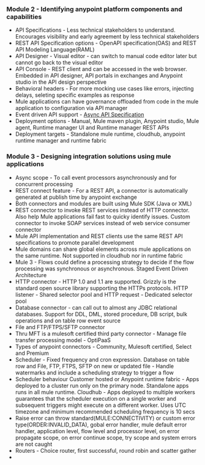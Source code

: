 ### Module 2 - Identifying anypoint platform components and capabilities
 - API Specifications - Less technical stakeholders to understand. Encourages visibility and early agreement by less technical stakeholders
 - REST API Specification options - OpenAPI specification(OAS) and REST API Modeling Language(RAML)
 - API Designer - Visual editor - can switch to manual code editor later but cannot go back to the visual editor
 - API Console - REST client and can be accessed in the web browser. Embedded in API designer, API portals in exchanges and Anypoint studio in the API design perspective
 - Behavioral headers - For more mocking use cases like errors, injecting delays, seleting specific examples as response
 - Mule applications can have governance offloaded from code in the mule application to configuration via API manager
 - Event driven API support - [Async API Specification](https://www.asyncapi.com/)
 - Deployment options - Manual, Mule maven plugin, Anypoint studio, Mule agent, Runtime manager UI and Runtime manager REST APIs
 - Deployment targets - Standalone mule runtime, cloudhub, anypoint runtime manager and runtime fabric
 
 ### Module 3 - Designing integration solutions using mule applications
  - Async scope - To call event processors asynchronously and for concurrent processing
  - REST connect feature - For a REST API, a connector is automatically generated at publish time by anypoint exchange
  - Both connectors and modules are built using Mule SDK (Java or XML)
  - REST connector to invoke REST services instead of HTTP connector. Also help Mule applications fail fast to quicky identify issues. Custom connector to invoke SOAP services instead of web service consumer connector
  - Mule API implementation and REST clients use the same REST API specifications to promote parallel development
  - Mule domains can share global elements across mule applications on the same runtime. Not supported in cloudhub nor in runtime fabric
  - Mule 3 - Flows could define a processing strategy to decide if the flow processing was synchronous or asynchronous. Staged Event Driven Architecture
  - HTTP connector - HTTP 1.0 and 1.1 are supported. Grizzly is the standard open source library supporting the HTTPs protocols. HTTP listener - Shared selector pool and HTTP request - Dedicated selector pool
  - Database connector - can call out to almost any JDBC relational databases. Support for DDL, DML, stored procedure, DB script, bulk operations and on table row event source
  - File and FTP/FTPS/SFTP connector
  - Thru MFT is a mulesoft certified third party connector - Manage file transfer processing model - OptiPaaS
  - Types of anypoint connectors - Community, Mulesoft certified, Select and Premium
  - Scheduler - Fixed frequency and cron expression. Database on table row and File, FTP, FTPS, SFTP on new or updated file - Handle watermarks and include a scheduling strategy to trigger a flow
  - Scheduler behaviour Customer hosted or Anypoint runtime fabric - Apps deployed to a cluster run only on the primary node. Standalone apps runs in all mule runtime. Cloudhub - Apps deployed to multiple workers guarantees that the scheduler execution on a single worker and subsequent triggers might execute on a different worker. Uses UTC timezone and minimum recommended scheduling frequency is 10 secs
  - Raise error can throw standard(MULE:CONNECTIVITY) or custom error type(ORDER:INVALID_DATA), gobal error handler, mule default error handler, application level, flow level and processor level, on error propagate scope, on error continue scope, try scope and system errors are not caught
  - Routers - Choice router, first successful, round robin and scatter gather
  -  
